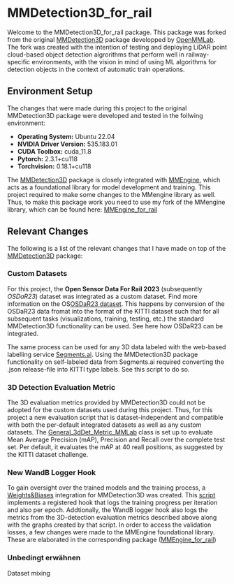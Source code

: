 # MMDetection3D_for_rail

Welcome to the MMDetection3D_for_rail package. This package was forked from the original [MMDetection3D](https://github.com/open-mmlab/mmdetection3d) package developped by [OpenMMLab](https://github.com/open-mmlab). The fork was created with the intention of testing and deploying LiDAR point cloud-based object detection algrorithms that perform well in railway-specific environments, with the vision in mind of using ML algorithms for detection objects in the context of automatic train operations.

## Environment Setup

The changes that were made during this project to the original MMDetection3D package were developed and tested in the follwing environment:

* __Operating System:__ Ubuntu 22.04
* __NVIDIA Driver Version:__ 535.183.01
* __CUDA Toolbox:__ cuda_11.8
* __Pytorch:__ 2.3.1+cu118
* __Torchvision:__ 0.18.1+cu118

The [MMDetection3D](https://github.com/open-mmlab/mmdetection3d) package is closely integrated with [MMEngine](https://github.com/open-mmlab/mmdetection3d), which acts as a foundational library for model development and training. This project required to make some changes to the MMengine library as well. Thus, to make this package work you need to use my fork of the MMengine library, which can be found here: [MMEngine_for_rail](https://github.com/nicoscore99/mmengine_for_rail)


## Relevant Changes

The following is a list of the relevant changes that I have made on top of the [MMDetection3D](https://github.com/open-mmlab/mmdetection3d) package:

### Custom Datasets
For this project, the **Open Sensor Data For Rail 2023** (subsequently *OSDaR23*) dataset was integrated as a custom dataset. Find more information on the OS[OSDaR23 dataset](https://data.fid-move.de/dataset/osdar23). This happens by conversion of the OSDaR23 data fromat into the format of the KITTI dataset such that for all subsequent tasks (visualizations, training, testing, etc.) the standard MMDetection3D functionality can be used. See here how OSDaR23 can be integrated.

The same process can be used for any 3D data labeled with the web-based labelling service [Segments.ai](https://segments.ai/). Using the MMDetection3D package functionality on self-labeled data from Segments.ai required converting the .json release-file into KITTI type labels. See this script to do so.

### 3D Detection Evaluation Metric
The 3D evaluation metrics provided by MMDetection3D could not be adopted for the custom datasets used during this project. Thus, for this project a new evaluation script that is dataset-independent and compatible with both the per-default integrated datasets as well as any custom datasets. The [General_3dDet_Metric_MMLab](mmdet3d/evaluation/metrics/general_3ddet_metric_mmlab.py) class is set up to evaluate Mean Average Precision (mAP), Precision and Recall over the complete test set. Per default, it evaluates the mAP at 40 reall positions, as suggested by the KITTI dataset challenge.

### New WandB Logger Hook
To gain oversight over the trained models and the training process, a [Weights&Biases](https://wandb.ai) integration for MMDetection3D was created. This [script](/mmdet3d/engine/hooks/wandb_logger_hook.py) implements a registered hook that logs the training progress per iteration and also per epoch. Addtionally, the WandB logger hook also logs the metrics from the 3D-detection evaluation metrics described above along with the graphs created by that script. In order to access the validation losses, a few changes were made to the MMEngine foundational library. These are elaborated in the corresponding package ([MMEngine_for_rail](https://github.com/nicoscore99/mmengine_for_rail))

### Unbedingt erwähnen

Dataset mixing